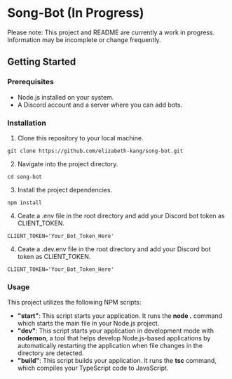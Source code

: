 # Song-Bot (In Progress)

Please note: This project and README are currently a work in progress. Information may be incomplete or change frequently.

## Getting Started

### Prerequisites
- Node.js installed on your system.
- A Discord account and a server where you can add bots.

### Installation
1. Clone this repository to your local machine.
```
git clone https://github.com/elizabeth-kang/song-bot.git
```
2. Navigate into the project directory.
```
cd song-bot
```
3. Install the project dependencies.
```
npm install
```
4. Ceate a .env file in the root directory and add your Discord bot token as CLIENT_TOKEN.
```
CLIENT_TOKEN='Your_Bot_Token_Here'
```
4. Ceate a .dev.env file in the root directory and add your Discord bot token as CLIENT_TOKEN.
```
CLIENT_TOKEN='Your_Bot_Token_Here'
```

### Usage
This project utilizes the following NPM scripts:

- **"start"**: This script starts your application. It runs the **node .** command which starts the main file in your Node.js project.
- **"dev"**: This script starts your application in development mode with **nodemon**, a tool that helps develop Node.js-based applications by automatically restarting the application when file changes in the directory are detected.
- **"build"**: This script builds your application. It runs the **tsc** command, which compiles your TypeScript code to JavaScript.
